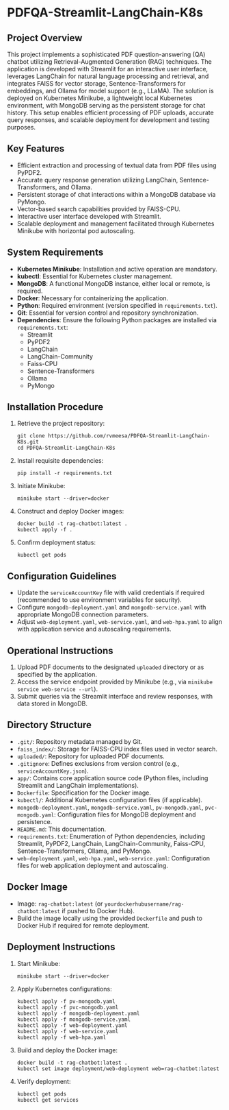 # PDFQA-Streamlit-LangChain-K8s

## Project Overview
This project implements a sophisticated PDF question-answering (QA) chatbot utilizing Retrieval-Augmented Generation (RAG) techniques. The application is developed with Streamlit for an interactive user interface, leverages LangChain for natural language processing and retrieval, and integrates FAISS for vector storage, Sentence-Transformers for embeddings, and Ollama for model support (e.g., LLaMA). The solution is deployed on Kubernetes Minikube, a lightweight local Kubernetes environment, with MongoDB serving as the persistent storage for chat history. This setup enables efficient processing of PDF uploads, accurate query responses, and scalable deployment for development and testing purposes.

## Key Features
- Efficient extraction and processing of textual data from PDF files using PyPDF2.
- Accurate query response generation utilizing LangChain, Sentence-Transformers, and Ollama.
- Persistent storage of chat interactions within a MongoDB database via PyMongo.
- Vector-based search capabilities provided by FAISS-CPU.
- Interactive user interface developed with Streamlit.
- Scalable deployment and management facilitated through Kubernetes Minikube with horizontal pod autoscaling.

## System Requirements
- **Kubernetes Minikube**: Installation and active operation are mandatory.
- **kubectl**: Essential for Kubernetes cluster management.
- **MongoDB**: A functional MongoDB instance, either local or remote, is required.
- **Docker**: Necessary for containerizing the application.
- **Python**: Required environment (version specified in `requirements.txt`).
- **Git**: Essential for version control and repository synchronization.
- **Dependencies**: Ensure the following Python packages are installed via `requirements.txt`:
  - Streamlit
  - PyPDF2
  - LangChain
  - LangChain-Community
  - Faiss-CPU
  - Sentence-Transformers
  - Ollama
  - PyMongo

## Installation Procedure
1. Retrieve the project repository:
   ```
   git clone https://github.com/rvmeesa/PDFQA-Streamlit-LangChain-K8s.git
   cd PDFQA-Streamlit-LangChain-K8s
   ```
2. Install requisite dependencies:
   ```
   pip install -r requirements.txt
   ```
3. Initiate Minikube:
   ```
   minikube start --driver=docker
   ```
4. Construct and deploy Docker images:
   ```
   docker build -t rag-chatbot:latest .
   kubectl apply -f .
   ```
5. Confirm deployment status:
   ```
   kubectl get pods
   ```

## Configuration Guidelines
- Update the `serviceAccountKey` file with valid credentials if required (recommended to use environment variables for security).
- Configure `mongodb-deployment.yaml` and `mongodb-service.yaml` with appropriate MongoDB connection parameters.
- Adjust `web-deployment.yaml`, `web-service.yaml`, and `web-hpa.yaml` to align with application service and autoscaling requirements.

## Operational Instructions
1. Upload PDF documents to the designated `uploaded` directory or as specified by the application.
2. Access the service endpoint provided by Minikube (e.g., via `minikube service web-service --url`).
3. Submit queries via the Streamlit interface and review responses, with data stored in MongoDB.

## Directory Structure
- `.git/`: Repository metadata managed by Git.
- `faiss_index/`: Storage for FAISS-CPU index files used in vector search.
- `uploaded/`: Repository for uploaded PDF documents.
- `.gitignore`: Defines exclusions from version control (e.g., `serviceAccountKey.json`).
- `app/`: Contains core application source code (Python files, including Streamlit and LangChain implementations).
- `Dockerfile`: Specification for the Docker image.
- `kubectl/`: Additional Kubernetes configuration files (if applicable).
- `mongodb-deployment.yaml`, `mongodb-service.yaml`, `pv-mongodb.yaml`, `pvc-mongodb.yaml`: Configuration files for MongoDB deployment and persistence.
- `README.md`: This documentation.
- `requirements.txt`: Enumeration of Python dependencies, including Streamlit, PyPDF2, LangChain, LangChain-Community, Faiss-CPU, Sentence-Transformers, Ollama, and PyMongo.
- `web-deployment.yaml`, `web-hpa.yaml`, `web-service.yaml`: Configuration files for web application deployment and autoscaling.

## Docker Image
- Image: `rag-chatbot:latest` (or `yourdockerhubusername/rag-chatbot:latest` if pushed to Docker Hub).
- Build the image locally using the provided `Dockerfile` and push to Docker Hub if required for remote deployment.

## Deployment Instructions
1. Start Minikube:
   ```
   minikube start --driver=docker
   ```
2. Apply Kubernetes configurations:
   ```
   kubectl apply -f pv-mongodb.yaml
   kubectl apply -f pvc-mongodb.yaml
   kubectl apply -f mongodb-deployment.yaml
   kubectl apply -f mongodb-service.yaml
   kubectl apply -f web-deployment.yaml
   kubectl apply -f web-service.yaml
   kubectl apply -f web-hpa.yaml
   ```
3. Build and deploy the Docker image:
   ```
   docker build -t rag-chatbot:latest .
   kubectl set image deployment/web-deployment web=rag-chatbot:latest
   ```
4. Verify deployment:
   ```
   kubectl get pods
   kubectl get services
   ```

